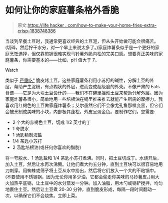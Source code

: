 # 如何让你的家庭薯条格外香脆

> 原文:[https://life hacker . com/how-to-make-your-home-fries-extra-crisp-1838748386](https://lifehacker.com/how-to-make-your-home-fries-extra-crispy-1838748386)

当谈到早餐土豆时，我通常更喜欢经典的土豆泥，但从头开始做可能会很痛苦。(切碎，然后拧干水分，对一个早上来说太多了。)家庭炸薯条似乎是一个更好的家庭烹饪选择，但仅靠煎锅很难实现马铃薯外脆内松的完美口感。想要真正美味的家庭薯条，你需要基本的——比如，pH 值大于 7。

Watch

类似于 [严重吃“](https://www.seriouseats.com/2016/12/the-food-lab-the-best-roast-potatoes-ever.html) 脆皮烤土豆，这些家庭薯条利用小苏打的碱性，分解土豆的外层，帮助产生淀粉，有点糊状的外层，进而变成超级脆的外壳。不像严肃的 Eats 食谱——它是为大块土豆设计的——我们不在碗里摇动土豆来帮助分解外层。因为家庭炸薯条很小，简单地用一些培根油在锅里推来推去就能产生所需的摩擦力。我喜欢用红褐色的土豆做家庭炸薯条；艾尔虽然它们不会像尤孔鱼那样变黑，但它们会被烹制成美味的小块，内部极其蓬松，外皮呈淡金色。要制作它们，您需要:

*   2 个大的赤褐色土豆，切成 1/2 英寸的丁
*   1 夸脱水
*   1 汤匙精制海盐
*   1/4 茶匙小苏打
*   2 汤匙培根油(或任何你喜欢的脂肪)

将一夸脱水、1 汤匙盐和 1/4 茶匙小苏打煮沸。同时，把土豆切成丁。水烧开后，加入土豆，然后让水再次沸腾。让他们煮大约五分钟，直到土豆块可以很容易地用刀刺穿。用蜘蛛或筛子将土豆从水中捞出，然后将它们放入一个大的不粘锅中。(不要使用不锈钢锅，因为无论你用多少油，它都会偷走你美味的马铃薯皮。)用大火加热平底锅，让土豆中的水分蒸发一分钟。加入油脂，用木勺或锅铲搅拌，均匀地裹住土豆。然后让土豆煮 20-30 分钟，直到脆皮形成，每隔一段时间翻动一次，以确保它们不会烧焦。立即上菜。